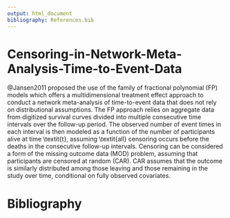 ```yaml
---
output: html_document
bibliography: References.bib  
---
```


# Censoring-in-Network-Meta-Analysis-Time-to-Event-Data

@Jansen2011 proposed the use of the family of fractional polynomial (FP) models which offers a multidimensional treatment effect approach to conduct a network meta-analysis of time-to-event data that does not rely on distributional assumptions. The FP approach relies on aggregate data from digitized survival curves divided into multiple consecutive time intervals over the follow-up period. The observed number of event times in each interval is then modeled as a function of the number of participants alive at time \textit{t}, assuming \textit{all} censoring occurs before the deaths in the consecutive follow-up intervals. Censoring can be considered a form of the missing outcome data (MOD) problem, assuming that participants are censored at random (CAR). CAR assumes that the outcome is similarly distributed among those leaving and those remaining in the study over time, conditional on fully observed covariates.

# Bibliography
